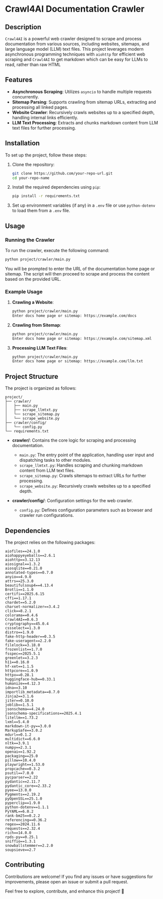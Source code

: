 # Crawl4AI Documentation Crawler

## Description

`Crawl4AI` is a powerful web crawler designed to scrape and process documentation from various sources, including websites, sitemaps, and large language model (LLM) text files. This project leverages modern asynchronous programming techniques with `aiohttp` for efficient web scraping and `Crawl4AI` to get markdown which can be easy for LLMs to read, rather than raw HTML

## Features

- **Asynchronous Scraping**: Utilizes `asyncio` to handle multiple requests concurrently.
- **Sitemap Parsing**: Supports crawling from sitemap URLs, extracting and processing all linked pages.
- **Website Crawler**: Recursively crawls websites up to a specified depth, handling internal links efficiently.
- **LLM Text Processing**: Extracts and chunks markdown content from LLM text files for further processing.

## Installation

To set up the project, follow these steps:

1. Clone the repository:
   ```sh
   git clone https://github.com/your-repo-url.git
   cd your-repo-name
   ```

2. Install the required dependencies using `pip`:
   ```sh
   pip install -r requirements.txt
   ```

3. Set up environment variables (if any) in a `.env` file or use `python-dotenv` to load them from a `.env` file.

## Usage

### Running the Crawler

To run the crawler, execute the following command:

```sh
python project/crawler/main.py
```

You will be prompted to enter the URL of the documentation home page or sitemap. The script will then proceed to scrape and process the content based on the provided URL.

### Example Usage

1. **Crawling a Website**:
   ```sh
   python project/crawler/main.py
   Enter docs home page or sitemap: https://example.com/docs
   ```

2. **Crawling from Sitemap**:
   ```sh
   python project/crawler/main.py
   Enter docs home page or sitemap: https://example.com/sitemap.xml
   ```

3. **Processing LLM Text Files**:
   ```sh
   python project/crawler/main.py
   Enter docs home page or sitemap: https://example.com/llm.txt
   ```

## Project Structure

The project is organized as follows:

```
project/
├── crawler/
│   ├── main.py
│   ├── scrape_llmtxt.py
│   └── scrape_sitemap.py
│   └── scrape_website.py
├── crawler/config/
│   └── config.py
└── requirements.txt
```

- **crawler/**: Contains the core logic for scraping and processing documentation.
  - `main.py`: The entry point of the application, handling user input and dispatching tasks to other modules.
  - `scrape_llmtxt.py`: Handles scraping and chunking markdown content from LLM text files.
  - `scrape_sitemap.py`: Crawls sitemaps to extract URLs for further processing.
  - `scrape_website.py`: Recursively crawls websites up to a specified depth.

- **crawler/config/**: Configuration settings for the web crawler.
  - `config.py`: Defines configuration parameters such as browser and crawler run configurations.

## Dependencies

The project relies on the following packages:

```plaintext
aiofiles==24.1.0
aiohappyeyeballs==2.6.1
aiohttp==3.12.13
aiosignal==1.3.2
aiosqlite==0.21.0
annotated-types==0.7.0
anyio==4.9.0
attrs==25.3.0
beautifulsoup4==4.13.4
Brotli==1.1.0
certifi==2025.6.15
cffi==1.17.1
chardet==5.2.0
charset-normalizer==3.4.2
click==8.2.1
colorama==0.4.6
Crawl4AI==0.6.3
cryptography==45.0.4
cssselect==1.3.0
distro==1.9.0
fake-http-header==0.3.5
fake-useragent==2.2.0
filelock==3.18.0
frozenlist==1.7.0
fsspec==2025.5.1
greenlet==3.2.3
h11==0.16.0
hf-xet==1.1.5
httpcore==1.0.9
httpx==0.28.1
huggingface-hub==0.33.1
humanize==4.12.3
idna==3.10
importlib_metadata==8.7.0
Jinja2==3.1.6
jiter==0.10.0
joblib==1.5.1
jsonschema==4.24.0
jsonschema-specifications==2025.4.1
litellm==1.73.2
lxml==5.4.0
markdown-it-py==3.0.0
MarkupSafe==3.0.2
mdurl==0.1.2
multidict==6.6.0
nltk==3.9.1
numpy==2.3.1
openai==1.92.2
packaging==25.0
pillow==10.4.0
playwright==1.53.0
propcache==0.3.2
psutil==7.0.0
pycparser==2.22
pydantic==2.11.7
pydantic_core==2.33.2
pyee==13.0.0
Pygments==2.19.2
pyOpenSSL==25.1.0
pyperclip==1.9.0
python-dotenv==1.1.1
PyYAML==6.0.2
rank-bm25==0.2.2
referencing==0.36.2
regex==2024.11.6
requests==2.32.4
rich==14.0.0
rpds-py==0.25.1
sniffio==1.3.1
snowballstemmer==2.2.0
soupsieve==2.7
```
## Contributing

Contributions are welcome! If you find any issues or have suggestions for improvements, please open an issue or submit a pull request.

Feel free to explore, contribute, and enhance this project! 🚀
